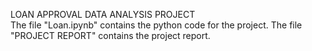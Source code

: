 LOAN APPROVAL DATA ANALYSIS PROJECT                                                                                                                                               
The file "Loan.ipynb" contains the python code for the project.                                                                                                                The file "PROJECT REPORT" contains the project report.
